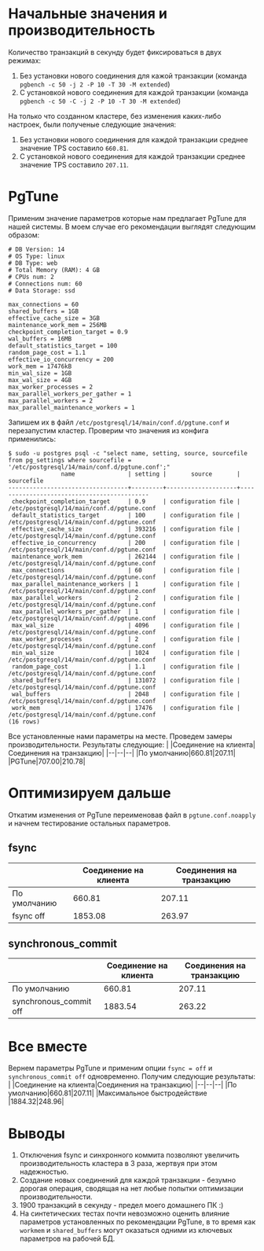 # Начальные значения и производительность
Количество транзакций в секунду будет фиксироваться в двух режимах:  
1.  Без установки нового соединения для кажой транзакции (команда `pgbench -c 50 -j 2 -P 10 -T 30 -M extended`)  
2.  С установкой нового соединения для каждой транзакции (команда `pgbench -c 50 -C -j 2 -P 10 -T 30 -M extended`)  

На только что созданном кластере, без изменения каких-либо настроек, были полученые следующие значения:
1. Без установки нового соединения для каждой транзакции среднее значение TPS составило `660.81`.  
2. С установкой нового соединения для каждой транзакции среднее значение TPS составило `207.11`.  

# PgTune
Применим значение параметров которые нам предлагает PgTune для нашей системы. В моем случае его рекомендации выглядят следующим образом:
```
# DB Version: 14
# OS Type: linux
# DB Type: web
# Total Memory (RAM): 4 GB
# CPUs num: 2
# Connections num: 60
# Data Storage: ssd

max_connections = 60
shared_buffers = 1GB
effective_cache_size = 3GB
maintenance_work_mem = 256MB
checkpoint_completion_target = 0.9
wal_buffers = 16MB
default_statistics_target = 100
random_page_cost = 1.1
effective_io_concurrency = 200
work_mem = 17476kB
min_wal_size = 1GB
max_wal_size = 4GB
max_worker_processes = 2
max_parallel_workers_per_gather = 1
max_parallel_workers = 2
max_parallel_maintenance_workers = 1
```
Запишем их в файл `/etc/postgresql/14/main/conf.d/pgtune.conf` и перезапустим кластер.
Проверим что значения из конфига применились:
```
$ sudo -u postgres psql -c "select name, setting, source, sourcefile from pg_settings where sourcefile = '/etc/postgresql/14/main/conf.d/pgtune.conf';"
               name               | setting |       source       |                 sourcefile
----------------------------------+---------+--------------------+--------------------------------------------
 checkpoint_completion_target     | 0.9     | configuration file | /etc/postgresql/14/main/conf.d/pgtune.conf
 default_statistics_target        | 100     | configuration file | /etc/postgresql/14/main/conf.d/pgtune.conf
 effective_cache_size             | 393216  | configuration file | /etc/postgresql/14/main/conf.d/pgtune.conf
 effective_io_concurrency         | 200     | configuration file | /etc/postgresql/14/main/conf.d/pgtune.conf
 maintenance_work_mem             | 262144  | configuration file | /etc/postgresql/14/main/conf.d/pgtune.conf
 max_connections                  | 60      | configuration file | /etc/postgresql/14/main/conf.d/pgtune.conf
 max_parallel_maintenance_workers | 1       | configuration file | /etc/postgresql/14/main/conf.d/pgtune.conf
 max_parallel_workers             | 2       | configuration file | /etc/postgresql/14/main/conf.d/pgtune.conf
 max_parallel_workers_per_gather  | 1       | configuration file | /etc/postgresql/14/main/conf.d/pgtune.conf
 max_wal_size                     | 4096    | configuration file | /etc/postgresql/14/main/conf.d/pgtune.conf
 max_worker_processes             | 2       | configuration file | /etc/postgresql/14/main/conf.d/pgtune.conf
 min_wal_size                     | 1024    | configuration file | /etc/postgresql/14/main/conf.d/pgtune.conf
 random_page_cost                 | 1.1     | configuration file | /etc/postgresql/14/main/conf.d/pgtune.conf
 shared_buffers                   | 131072  | configuration file | /etc/postgresql/14/main/conf.d/pgtune.conf
 wal_buffers                      | 2048    | configuration file | /etc/postgresql/14/main/conf.d/pgtune.conf
 work_mem                         | 17476   | configuration file | /etc/postgresql/14/main/conf.d/pgtune.conf
(16 rows)
```
Все установленные нами параметры на месте. Проведем замеры производительности. Результаты следующие:
|  |Соединение на клиента|Соединения на транзакцию|
|--|--|--|
|По умолчанию|660.81|207.11|
|PGTune|707.00|210.78|

# Оптимизируем дальше
Откатим изменения от PgTune переименовав файл в `pgtune.conf.noapply` и начнем тестирование остальных параметров.
## fsync
|  |Соединение на клиента|Соединения на транзакцию|
|--|--|--|
|По умолчанию|660.81|207.11|
|fsync off|1853.08|263.97|
## synchronous_commit
|  |Соединение на клиента|Соединения на транзакцию|
|--|--|--|
|По умолчанию|660.81|207.11|
|synchronous_commit off |1883.54|263.22|
# Все вместе
Вернем параметры PgTune и применим опции `fsync = off` и `synchronous_commit off` одновременно. Получим следующие результаты:
|  |Соединение на клиента|Соединения на транзакцию|
|--|--|--|
|По умолчанию|660.81|207.11|
|Максимальное быстродействие |1884.32|248.96|

# Выводы
1. Отключения fsync и синхронного коммита позволяют увеличить производительность кластера в 3 раза, жертвуя при этом надежностью.
2. Создание новых соединений для каждой транзакции - безумно дорогая операция, сводящая на нет любые попытки оптимизации производительности.
3. 1900 транзакций в секунду - предел моего домашнего ПК :)
4. На синтетических тестах почти невозможно оценить влияние параметров установленных по рекомендации PgTune, в то время как `workmem` и `shared_buffers` могут оказаться одними из ключевых параметров на рабочей БД.
